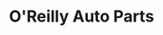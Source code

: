 ---
title: "O'Reilly Auto Parts"
url: /gilbert/oreilly-auto-parts-north-higley-road/
shop: car parts
---
